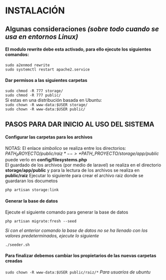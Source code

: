 # INSTALACIÓN

## Algunas consideraciones *(sobre todo cuando se usa en entornos Linux)*

#### El modulo rewrite debe esta activado, para ello ejecute los siguientes comandos:

`sudo a2enmod rewrite`  
`sudo systemctl restart apache2.service`

#### Dar permisos a las siguientes carpetas

`sudo chmod -R 777 storage/`  
`sudo chmod -R 777 public/`  
Si estas en una distribución basada en Ubuntu:  
`sudo chown -R www-data:$USER storage/`  
`sudo chown -R www-data:$USER public/`  

## PASOS PARA DAR INICIO AL USO DEL SISTEMA

#### Configurar las carpetas para los archivos

NOTAS: El enlace *simbolico* se realiza entre los directorios:  
*$PATH_PROYECTO/public/raiz*  -->  *$PATH_PROYECTO/storage/app/public* puede verlo en **config/filesystems.php**  
El guardado de los archivos (por medio de laravel) se realiza en el directorio
**storage/app/public** y para la lectura de los archivos se realiza en **public/raiz**
Ejecutar lo siguiente para crear el archivo raiz donde se guardaran los documetos  

`php artisan storage:link`  


#### Generar la base de datos

Ejecute el siguiente comando para generar la base de datos

`php artisan migrate:fresh --seed`

_Si con el anterior comando la base de datos no se ha llenado con los valores predeterminados, ejecute lo siguiente_

`./seeder.sh`

#### Para finalizar debemos cambiar los propietarios de las nuevas carpetas creadas

`sudo chown -R www-data:$USER public/raiz/*` _Para usuarios de ubuntu_


